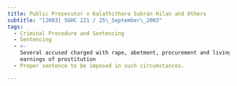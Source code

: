 ```yaml
---
title: Public Prosecutor v Kalathithara Subran Hilan and Others
subtitle: "[2003] SGHC 221 / 25\_September\_2003"
tags:
  - Criminal Procedure and Sentencing
  - Sentencing
  - >-
    Several accused charged with rape, abetment, procurement and living on the
    earnings of prostitution
  - Proper sentence to be imposed in such circumstances.

---
```



